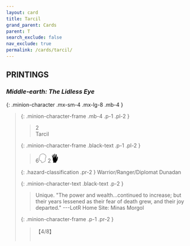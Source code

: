 ```yaml
---
layout: card
title: Tarcil
grand_parent: Cards
parent: T
search_exclude: false
nav_exclude: true
permalink: /cards/tarcil/
---
```


## PRINTINGS


### _Middle-earth: The Lidless Eye_

{: .minion-character .mx-sm-4 .mx-lg-8 .mb-4 }
> {: .minion-character-frame .mb-4 .p-1 .pl-2 }
> > <div class="hazard-mp">2</div>
> > <div class="card-name">Tarcil</div>
>
> {: .minion-character-frame .black-text .p-1 .pl-2 }
> > 6![](/assets/images/mind.svg) 2![](/assets/images/di.svg)
>
> {: .hazard-classification .pr-2 }
> Warrior/Ranger/Diplomat Dunadan
>
> {: .minion-character-text .black-text .p-2 }
> > Unique.  "The power and wealth...continued to increase; but their years lessened as their fear of death grew, and their joy departed." ---LotR  Home Site: Minas Morgol 
>
> {: .minion-character-frame .p-1 .pr-2 }
> > <div class="card-shield">【4/8】</div>
> > <div class="card-corruption-white">&nbsp;</div>
